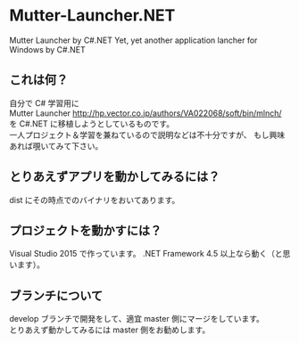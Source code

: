 # Mutter-Launcher.NET

Mutter Launcher by C#.NET
Yet, yet another application lancher for Windows by C#.NET

## これは何？

自分で C# 学習用に  
Mutter Launcher <http://hp.vector.co.jp/authors/VA022068/soft/bin/mlnch/>  
を C#.NET に移植しようとしているものです。  
一人プロジェクト＆学習を兼ねているので説明などは不十分ですが、
もし興味あれば覗いてみて下さい。

## とりあえずアプリを動かしてみるには？

dist にその時点でのバイナリをおいてあります。

## プロジェクトを動かすには？

Visual Studio 2015 で作っています。 
.NET Framework 4.5 以上なら動く（と思います）。

## ブランチについて
develop ブランチで開発をして、適宜 master 側にマージをしています。  
とりあえず動かしてみるには master 側をお勧めします。
